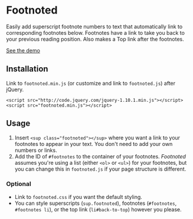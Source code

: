# Footnoted
Easily add superscript footnote numbers to text that automatically link to corresponding footnotes below. Footnotes have a link to take you back to your previous reading position. Also makes a Top link after the footnotes.

[See the demo](http://jacobheftmann.com/projects/footnoted/)

## Installation
Link to `footnoted.min.js` (or customize and link to `footnoted.js`) after jQuery.

    <script src="http://code.jquery.com/jquery-1.10.1.min.js"></script>
    <script src="footnoted.min.js"></script>

## Usage
1. Insert `<sup class="footnoted"></sup>` where you want a link to your footnotes to appear in your text. You don't need to add your own numbers or links.
2. Add the ID of `#footnotes` to the container of your footnotes. _Footnoted_ assumes you're using a list (either `<ol>` or `<ul>`) for your footnotes, but you can change this in `footnoted.js` if your page structure is different.

### Optional
- Link to `footnoted.css` if you want the default styling.
- You can style superscripts (`sup.footnoted`), footnotes (`#footnotes`, `#footnotes li`), or the top link (`li#back-to-top`) however you please.